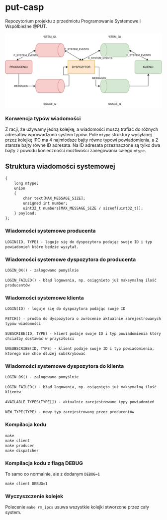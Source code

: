 # put-casp
Repozytorium projektu z przedmiotu Programowanie Systemowe i Współbieżne @PUT.

![Application Architecture](./docs/architecture.svg)

### Konwencja typów wiadomości
Z racji, że używamy jedną kolejkę, a wiadomości muszą trafiać do różnych adresatów wprowadzono system typów.
Pole `mtype` struktury wysyłanej przez kolejkę IPC ma 4 najmłodsze bajty równe typowi powiadomienia,
a 2 starsze bajty równe ID adresata.
Na ID adresata przeznaczone są tylko dwa bajty z powodu konieczności możliwości zanegowania całego `mtype`.

## Struktura wiadomości systemowej
```struct system_message
{
    long mtype;
    union
    {
        char text[MAX_MESSAGE_SIZE];
        unsigned int number;
        uint32_t numbers[MAX_MESSAGE_SIZE / sizeof(uint32_t)];
    } payload;
};
```
### Wiadomości systemowe producenta 
```
LOGIN(ID, TYPE) - loguje się do dyspozytora podając swoje ID i typ powiadomień które będzie wysyłał.
```

### Wiadomości systemowe dyspozytora do producenta
```
LOGIN_OK() - zalogowano pomyślnie

LOGIN_FAILED() - błąd logowania, np. osiągnieto już maksymalną ilość producentów
```

### Wiadomości systemowe klienta
```
LOGIN(ID) - loguje się do dyspozytora podając swoje ID

FETCH() - prośba do dyspozytora o zwrócenie aktualnie zarejestrowanych typów wiadomości

SUBSCRIBE(ID, TYPE) - klient podaje swoje ID i typ powiadomienia który chciałby dostawać w przyszłości

UNSUBSCRIBE(ID, TYPE) - klient podaje swoje ID i typ powiadomienia, którego nie chce dłużej subskrybować
```

### Wiadomości systemowe dyspozytora do klienta
```
LOGIN_OK() - zalogowano pomyślnie

LOGIN_FAILED() - błąd logowania, np. osiągnięto już maksymalną ilość klientw

AVAILABLE_TYPES(TYPE[]) - aktualnie zarejestrowane typy powiadomień 

NEW_TYPE(TYPE) - nowy typ zarejestrowany przez producentów
```

### Kompilacja kodu
```
make
make client
make producer
make dispatcher
```

### Kompilacja kodu z flagą DEBUG
To samo co normalnie, ale z dodanym `DEBUG=1`
```
make client DEBUG=1
```

### Wyczyszczenie kolejek
Polecenie `make rm_ipcs` usuwa wszystkie kolejki stworzone przez cały system.